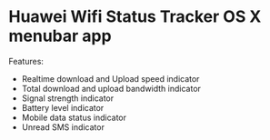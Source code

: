 # Huawei Wifi Status Tracker OS X menubar app

Features:
* Realtime download and Upload speed indicator
* Total download and upload bandwidth indicator
* Signal strength indicator
* Battery level indicator
* Mobile data status indicator
* Unread SMS indicator
